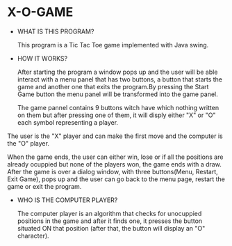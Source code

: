 # X-O-GAME
* WHAT IS THIS PROGRAM?
 
   This program is a Tic Tac Toe game implemented with Java swing.
 
* HOW IT WORKS?
 
    After starting the program a window pops up and the user will be able interact with a menu panel that has two buttons, a button that starts the game and another one   that exits the program.By pressing the Start Game button the menu panel will be transformed into the game panel.
 
   The game pannel contains 9 buttons witch have which nothing written on them but after pressing one of them, it will disply either "X" or "O" each symbol representing   a player.
 
 The user is the "X" player and can make the first move and the computer is the "O" player.
 
   When the game ends, the user can either win, lose or if all the positions are already ocuppied but none of the players won, the game ends with a draw. After the game   is over a dialog window, with three buttons(Menu, Restart, Exit Game), pops up and the user can go back to the menu page, restart the game or exit the program.
 
 
* WHO IS THE COMPUTER PLAYER?
 
    The computer player is an algorithm that checks for unocuppied positions in the game and after it finds one, it presses the button situated ON that position (after     that, the button will display an "O" character).
